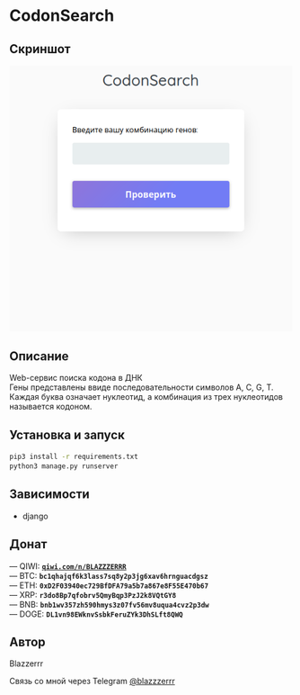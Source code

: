 # CodonSearch

## Скриншот
![Screenshot](https://github.com/Blazzerrr/CodonSearch/blob/main/image.png)

## Описание
Web-сервис поиска кодона в ДНК</br>
Гены представлены ввиде последовательности символов A, C, G, T.</br>
Каждая буква означает нуклеотид, а комбинация из трех нуклеотидов называется кодоном.

## Установка и запуск
```bash
pip3 install -r requirements.txt
python3 manage.py runserver
```

## Зависимости
- django

## Донат
— QIWI: **<code>[qiwi.com/n/BLAZZZERRR](https://qiwi.com/n/BLAZZZERRR)</code>**</br>
— BTC: **<code>bc1qhajqf6k3lass7sq8y2p3jg6xav6hrnguacdgsz</code>**</br>
— ETH: **<code>0xD2F03940ec729BfDFA79a5b7a867e8F55E470b67</code>**</br>
— XRP: **<code>r3do8Bp7qfobrv5QmyBqp3PzJ2k8VQtGY8</code>**</br>
— BNB: **<code>bnb1wv357zh590hmys3z07fv56mv8uqua4cvz2p3dw</code>**</br>
— DOGE: **<code>DL1vn98EWknvSsbkFeruZYk3DhSLft8QWQ</code>**

## Автор
Blazzerrr

Связь со мной через Telegram
[@blazzzerrr](https://t.me/blazzzerrr) 
